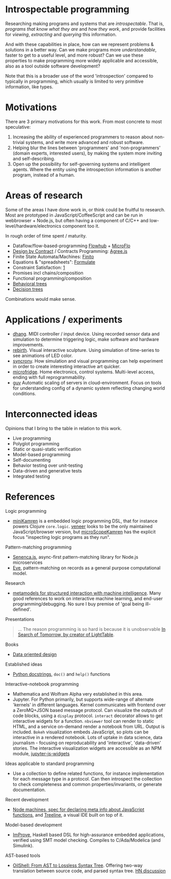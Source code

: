 # Introspectable programming

Researching making programs and systems that are *introspectable*.
That is, *programs that know what they are* and *how they work*,
and provide facilities for *viewing*, *extracting* and *querying* this
information.

And with these capabilities in place, how can we represent problems & solutions
in a better way. Can we make programs more *understandable*, faster to get to a useful level, and more robust?
Can we use these properties to make programming more widely applicable and accessible,
also as a tool outside software development?

Note that this is a broader use of the word 'introspection' compared to
typically in programming, which usually is limited to very primitive information, like types.

# Motivations

There are 3 primary motivations for this work. From most concrete to most speculative:

1. Increasing the ability of experienced programmers to reason about
non-trivial systems, and write more advanced and robust software.
2. Helping blur the lines between 'programmers' and 'non-programmers' (domain experts, interested users),
by making the system more inviting and self-describing.
3. Open up the possibility for self-governing systems and intelligent agents.
Where the entity using the introspection information is another program, instead of a human.


# Areas of research

Some of the areas I have done work in, or think could be fruitful to research.
Most are prototyped in JavaScript/CoffeeScript and can be run in webbrowser + Node.js,
but often having a component of C/C++ and low-level/hardware/electronics component too it.

In rough order of time spent / maturity.

- Dataflow/flow-based-programming [Flowhub](http://flowhub.io) + [MicroFlo](http://microflo.org)
- [Design by Contract](https://en.wikipedia.org/wiki/Design_by_contract)
/ Contracts Programming: [Agree.js](https://github.com/jonnor/agree)
- Finite State Automata/Machines: [Finito](https://github.com/jonnor/finito)
- Equations & "spreadsheets": [Formulate](https://github.com/jonnor/formulate)
- Constraint Satisfaction: [1](./cstrain.coffee)
- Promises incl chains/composition
- Functional programming/composition
- [Behavioral trees](https://en.wikipedia.org/wiki/Behavior_Trees_%28artificial_intelligence,_robotics_and_control%29)
- [Decision trees](https://en.wikipedia.org/wiki/Decision_tree)

Combinations would make sense.

# Applications / experiments

- [dhang](https://github.com/jonnor/hangdrum).
MIDI controller / input device. Using recorded sensor data and simulation to determine triggering logic,
make software and hardware improvements.
- [rebirth](https://github.com/jonnor/rebirth).
Visual interactive sculpture. Using simulation of time-series to see animations of LED color.
- [syncrony](https://github.com/jonnor/synchrony).
How simulation and visual programming can help experiment in order to create interesting interactive art quicker.
- [microfridge](https://github.com/jonnor/microfridge).
Home electronics, control systems. Multi-level access, ending with full reprogrammability.
- [guv](https://github.com/flowhub/guv)
Automatic scaling of servers in cloud-environment.
Focus on tools for understanding config of a dynamic system reflecting changing world conditions.

# Interconnected ideas

Opinions that I bring to the table in relation to this work.

- Live programming
- Polyglot programming
- Static or quasi-static verification
- Model-based programming
- Self-documenting
- Behavior testing over unit-testing
- Data-driven and generative tests
- Integrated testing

# References

Logic programming

- [miniKamren](http://minikanren.org/) is a embedded logic programming DSL, that for instance powers Clojure `core.logic`.
[veneer](https://github.com/tca/veneer) looks to be the only maintained JavaScript/browser version,
but [microScopeKamren](https://github.com/asolove/microScopeKanren) has the explicit focus "inspecting logic programs as they run".

Pattern-matching programming

- [Senenca.js](http://senecajs.org/getting-started/), async-first pattern-matching library for Node.js microservices
- [Eve](http://witheve.com/), pattern-matching on records as a general purpose computational model.

Research

- [metamodels for structured interaction with machine intelligence](http://ppig.org/sites/default/files/2015-PPIG-26th-Sarkar-2.pdf).
Many good references to work on interactive machine learning, and end-user programming/debugging. No sure I buy premise of 'goal being ill-defined'.

Presentations

> ... The reason programming is so hard is because it is unobservable
[In Search of Tomorrow, by creator of LightTable](https://www.youtube.com/watch?v=VZQoAKJPbh8).

Books

* [Data oriented design](http://www.dataorienteddesign.com/dodmain/)

Established ideas

- [Python docstrings](https://en.wikipedia.org/wiki/Docstring), `doc()` and `help()` functions

Interactive-notebook programming

- Mathematica and Wolfram Alpha very established in this area.
- Jupyter. For Python primarily, but supports wide-range of alternate 'kernels' in different languages.
Kernel communicates with frontend over a ZeroMQ+JSON based message protocol.
Can visualize the outputs of code blocks, using a `display` protocol.
`interact` decorator allows to get interactive widgets for a function.
`nbviewer` tool can render to static HTML, and a service on-demand render a notebook from URL. Output is included.
`Bokeh` visualization embeds JavaScript, so plots can be interactive in a rendered notebook.
Lots of uptake in data science, data journalism - focusing on reproducability and 'interactive', 'data-driven' stories.
The interactive visualization widgets are accessible as an NPM module, [jupyter-js-widgets](https://github.com/jupyter-widgets/ipywidgets)

Ideas applicable to standard programming

- Use a collection to define related functions, for instance implementation for each message type in a protocol. 
Can then introspect the collection to check completeness and common properties/invariants, or generate documentation.

Recent development

- [Node machines, spec for declaring meta info about JavaScript functions](http://node-machine.org/), and [Treeline](https://treeline.io/), a visual IDE built on top of it.

Model-based development

- [ImProve](https://github.com/tomahawkins/improve/wiki/ImProve), Haskell based DSL for high-assurance embedded applications, verified using SMT model checking.
Compiles to C/Ada/Modelica (and Simulink).

AST-based tools

- [OilShell: From AST to Lossless Syntax Tree](http://www.oilshell.org/blog/2017/02/11.html).
Offering two-way translation between source code, and parsed syntax tree.
[HN discussion](https://news.ycombinator.com/item?id=13628412)
